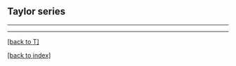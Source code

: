
## Taylor series

********************************************************************************


********************************************************************************

<a href="index.html#T">[back to T]</a> 

<a href="index.html">[back to index]</a> 

